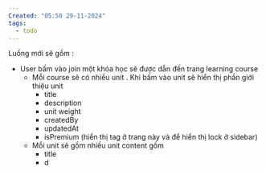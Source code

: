 ```yaml
---
Created: "05:50 29-11-2024"
tags:
  - todo
---
```

Luồng mới sẽ gồm :
- User bấm vào join một khóa học sẽ được dẫn đến trang learning course 
	- Mỗi course sẽ có nhiều unit . Khi bấm vào unit sẽ hiển thị phần giới thiệu unit 
		- title 
		- description
		- unit weight
		- createdBy
		- updatedAt
		- isPremium (hiển thị tag ở trang này và để hiển thị lock ở sidebar)
	- Mỗi unit sẽ gồm nhiều unit content gồm
		- title
		- d
